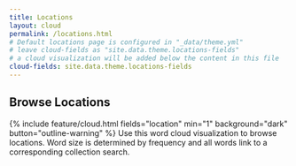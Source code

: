 ```yaml
---
title: Locations
layout: cloud
permalink: /locations.html
# Default locations page is configured in "_data/theme.yml"
# leave cloud-fields as "site.data.theme.locations-fields"
# a cloud visualization will be added below the content in this file
cloud-fields: site.data.theme.locations-fields
---
```


## Browse Locations

{% include feature/cloud.html fields="location" min="1" background="dark" button="outline-warning" %}
Use this word cloud visualization to browse locations.
Word size is determined by frequency and all words link to a corresponding collection search.
